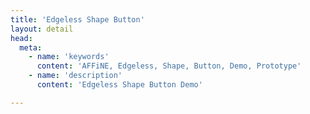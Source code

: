 ```yaml
---
title: 'Edgeless Shape Button'
layout: detail
head:
  meta:
    - name: 'keywords'
      content: 'AFFiNE, Edgeless, Shape, Button, Demo, Prototype'
    - name: 'description'
      content: 'Edgeless Shape Button Demo'

---
```

 